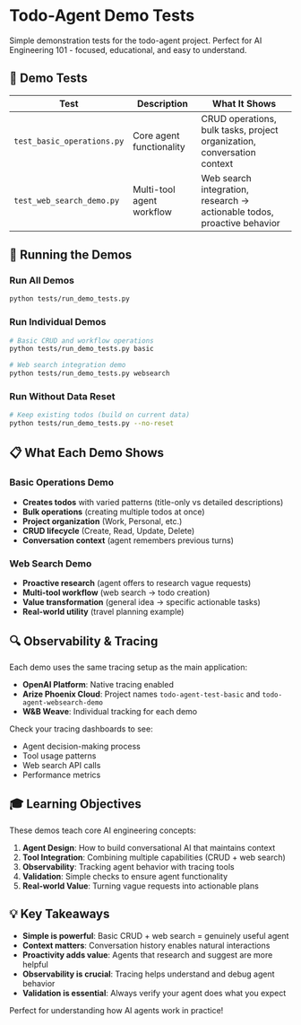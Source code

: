 # Todo-Agent Demo Tests

Simple demonstration tests for the todo-agent project. Perfect for AI Engineering 101 - focused, educational, and easy to understand.

## 🧪 Demo Tests

| Test | Description | What It Shows |
|------|-------------|---------------|
| `test_basic_operations.py` | Core agent functionality | CRUD operations, bulk tasks, project organization, conversation context |
| `test_web_search_demo.py` | Multi-tool agent workflow | Web search integration, research → actionable todos, proactive behavior |

## 🚀 Running the Demos

### Run All Demos
```bash
python tests/run_demo_tests.py
```

### Run Individual Demos
```bash
# Basic CRUD and workflow operations
python tests/run_demo_tests.py basic

# Web search integration demo
python tests/run_demo_tests.py websearch
```

### Run Without Data Reset
```bash
# Keep existing todos (build on current data)
python tests/run_demo_tests.py --no-reset
```

## 📋 What Each Demo Shows

### Basic Operations Demo
- **Creates todos** with varied patterns (title-only vs detailed descriptions)
- **Bulk operations** (creating multiple todos at once)
- **Project organization** (Work, Personal, etc.)
- **CRUD lifecycle** (Create, Read, Update, Delete)
- **Conversation context** (agent remembers previous turns)

### Web Search Demo  
- **Proactive research** (agent offers to research vague requests)
- **Multi-tool workflow** (web search → todo creation)
- **Value transformation** (general idea → specific actionable tasks)
- **Real-world utility** (travel planning example)

## 🔍 Observability & Tracing

Each demo uses the same tracing setup as the main application:
- **OpenAI Platform**: Native tracing enabled
- **Arize Phoenix Cloud**: Project names `todo-agent-test-basic` and `todo-agent-websearch-demo`
- **W&B Weave**: Individual tracking for each demo

Check your tracing dashboards to see:
- Agent decision-making process
- Tool usage patterns
- Web search API calls
- Performance metrics

## 🎓 Learning Objectives

These demos teach core AI engineering concepts:

1. **Agent Design**: How to build conversational AI that maintains context
2. **Tool Integration**: Combining multiple capabilities (CRUD + web search)
3. **Observability**: Tracking agent behavior with tracing tools
4. **Validation**: Simple checks to ensure agent functionality
5. **Real-world Value**: Turning vague requests into actionable plans

## 💡 Key Takeaways

- **Simple is powerful**: Basic CRUD + web search = genuinely useful agent
- **Context matters**: Conversation history enables natural interactions
- **Proactivity adds value**: Agents that research and suggest are more helpful
- **Observability is crucial**: Tracing helps understand and debug agent behavior
- **Validation is essential**: Always verify your agent does what you expect

Perfect for understanding how AI agents work in practice! 